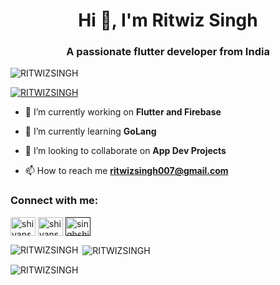 <h1 align="center">Hi 👋, I'm Ritwiz Singh</h1>
<h3 align="center">A passionate flutter developer from India</h3>

<p align="left"> <img src="https://komarev.com/ghpvc/?username=RITWIZSINGH&label=Profile%20views&color=0e75b6&style=flat" alt="RITWIZSINGH" /> </p>

<p align="left"> <a href="https://github.com/ryo-ma/github-profile-trophy"><img src="https://github-profile-trophy.vercel.app/?username=RITWIZSINGH" alt="RITWIZSINGH" /></a> </p>

- 🔭 I’m currently working on **Flutter and Firebase**

- 🌱 I’m currently learning **GoLang**

- 👯 I’m looking to collaborate on **App Dev Projects**

- 📫 How to reach me **ritwizsingh007@gmail.com**

<h3 align="left">Connect with me:</h3>
<p align="left">
<a href="https://www.linkedin.com/in/ritwiz-singh-61151525a/" target="blank"><img align="center" src="https://raw.githubusercontent.com/rahuldkjain/github-profile-readme-generator/master/src/images/icons/Social/linked-in-alt.svg" alt="shivansh-singh-736521289" height="30" width="40" /></a>
<a href="https://www.instagram.com/ritwizsinghrajpoot?igsh=eG93cjA2dXoyZ2p6" target="blank"><img align="center" src="https://raw.githubusercontent.com/rahuldkjain/github-profile-readme-generator/master/src/images/icons/Social/instagram.svg" alt="shivanshsingh4378" height="30" width="40" /></a>
<a href="" target="blank"><img align="center" src="https://raw.githubusercontent.com/rahuldkjain/github-profile-readme-generator/master/src/images/icons/Social/leet-code.svg" alt="singhshivansh12may" height="30" width="40" /></a>
</p>

<p><img align="left" src="https://github-readme-stats.vercel.app/api/top-langs?username=RITWIZSINGH&show_icons=true&locale=en&layout=compact&theme=radical" alt="RITWIZSINGH" /></p>
<p>&nbsp;<img align="center" src="https://github-readme-stats.vercel.app/api?username=RITWIZSINGH&show_icons=true&locale=en&theme=radical" alt="RITWIZSINGH" /></p>
<p><img align="center" src="https://github-readme-streak-stats.herokuapp.com/?user=RITWIZSINGH&theme=radical" alt="RITWIZSINGH" /></p>
